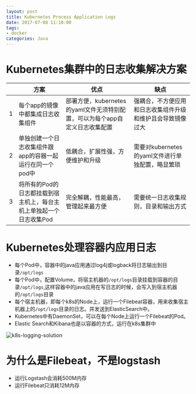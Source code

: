 ```yaml
---
layout: post
title: Kubernetes Process Application Logs
date: 2017-07-08 11:10:00
tags:
- docker
categories: Java
---
```



# Kubernetes集群中的日志收集解决方案

|       |            方案                    |                优点               |                  缺点                 |
| ----- | --------------------------------- | --------------------------------- | ------------------------------------ |
|  1    | 每个app的镜像中都集成日志收集组件      | 部署方便，kubernetes的yaml文件无须特别配置，可以为每个app自定义日志收集配置 | 强耦合，不方便应用和日志收集组件升级和维护且会导致镜像过大 |  
|  2    | 单独创建一个日志收集组件跟app的容器一起运行在同一个pod中      | 低耦合，扩展性强，方便维护和升级 |  需要对kubernetes的yaml文件进行单独配置，略显繁琐   |
|  3    | 将所有的Pod的日志都挂载到宿主机上，每台主机上单独起一个日志收集Pod | 完全解耦，性能最高，管理起来最方便    |   需要统一日志收集规则，目录和输出方式   |


# Kubernetes处理容器内应用日志

* 每个Pod中，容器中的java应用通过log4j或logback将日志输出到目录`/opt/logs`
* 每个Pod中，配置Volume，将宿主机器的`/opt/logs`目录挂载到容器的目录`/opt/logs`,这样容器中的java应用在写日志的时候，会写入到宿主机器的`/opt/logs`目录
* 每个宿主机器，即每个k8s的Node上，运行一个Filebeat容器，用来收集宿主机器上的`/opt/logs`目录的日志。并发送到ElasticSearch中。
* Kubernetes中有DaemonSet，可以在每个Node上运行一个Filebeat的Pod。
* Elastic Search和Kibana也是以容器的方式，运行在k8s集群中


![k8s-logging-solution](http://ohaq3i4w3.bkt.clouddn.com/k8s-logging.png)

# 为什么是Filebeat，不是logstash
* 运行Logstash会消耗500M内存
* 运行Filebeat只消耗12M内存

